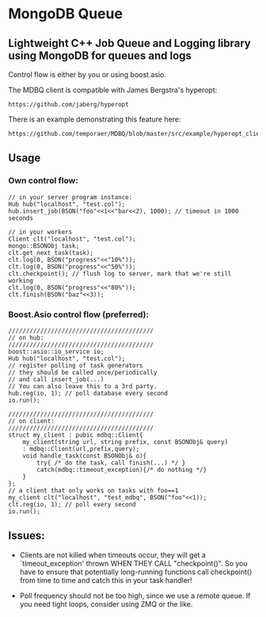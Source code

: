 # MongoDB Queue

## Lightweight C++ Job Queue and Logging library using MongoDB for queues and logs

Control flow is either by you or using boost.asio.

The MDBQ client is compatible with James Bergstra's hyperopt:

	https://github.com/jaberg/hyperopt

There is an example demonstrating this feature here:

	https://github.com/temporaer/MDBQ/blob/master/src/example/hyperopt_client.cpp


## Usage

### Own control flow:

    // in your server program instance:
    Hub hub("localhost", "test.col");
    hub.insert_job(BSON("foo"<<1<<"bar<<2), 1000); // timeout in 1000 seconds

    // in your workers
    Client clt("localhost", "test.col");
    mongo::BSONObj task;
    clt.get_next_task(task);
    clt.log(0, BSON("progress"<<"10%"));
    clt.log(0, BSON("progress"<<"50%"));
    clt.checkpoint(); // flush log to server, mark that we're still working
    clt.log(0, BSON("progress"<<"80%"));
    clt.finish(BSON("baz"<<3));

### Boost.Asio control flow (preferred):

	/////////////////////////////////////////
	// on hub:
	/////////////////////////////////////////
	boost::asio::io_service io;
	Hub hub("localhost", "test.col");
	// register polling of task generators
	// they should be called once/periodically
	// and call insert_job(...)
	// You can also leave this to a 3rd party.
	hub.reg(io, 1); // poll database every second
	io.run();

	/////////////////////////////////////////
	// on client:
	/////////////////////////////////////////
	struct my_client : pubic mdbq::Client{
	    my_client(string url, string prefix, const BSONObj& query)
	    : mdbq::Client(url,prefix,query);
	    void handle_task(const BSONObj& o){ 
	        try{ /* do the task, call finish(...) */ }
	        catch(mdbq::timeout_exception){/* do nothing */}
	    }
	};
	// a client that only works on tasks with foo==1
	my_client clt("localhost", "test_mdbq", BSON("foo"<<1));
	clt.reg(io, 1); // poll every second
	io.run();

## Issues:

- Clients are not killed when timeouts occur, they will get a `timeout_exception' thrown
  WHEN THEY CALL "checkpoint()". So you have to ensure that potentially
  long-running functions call checkpoint() from time to time and catch this in
  your task handler!

- Poll frequency should not be too high, since we use a remote queue. If you
  need tight loops, consider using ZMQ or the like. 
